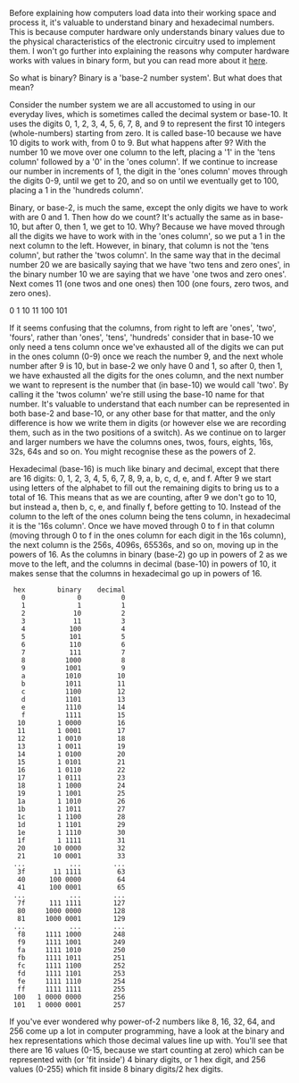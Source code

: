 Before explaining how computers load data into their working space and process it, it's valuable to understand binary and hexadecimal numbers. This is because computer hardware only understands binary values due to the physical characteristics of the electronic circuitry used to implement them. I won't go further into explaining the reasons why computer hardware works with values in binary form, but you can read more about it [here](http://nookkin.com/articles/computer-science/why-computers-use-binary.ndoc).

So what is binary? Binary is a 'base-2 number system'. But what does that mean?

Consider the number system we are all accustomed to using in our everyday lives, which is sometimes called the decimal system or base-10. It uses the digits 0, 1, 2, 3, 4, 5, 6, 7, 8, and 9 to represent the first 10 integers (whole-numbers) starting from zero. It is called base-10 because we have 10 digits to work with, from 0 to 9. But what happens after 9? With the number 10 we move over one column to the left, placing a '1' in the 'tens column' followed by a '0' in the 'ones column'. If we continue to increase our number in increments of 1, the digit in the 'ones column' moves through the digits 0-9, until we get to 20, and so on until we eventually get to 100, placing a 1 in the 'hundreds column'.

Binary, or base-2, is much the same, except the only digits we have to work with are 0 and 1. Then how do we count? It's actually the same as in base-10, but after 0, then 1, we get to 10. Why? Because we have moved through all the digits we have to work with in the 'ones column', so we put a 1 in the next column to the left. However, in binary, that column is not the 'tens column', but rather the 'twos column'. In the same way that in the decimal number 20 we are basically saying that we have 'two tens and zero ones', in the binary number 10 we are saying that we have 'one twos and zero ones'. Next comes 11 (one twos and one ones) then 100 (one fours, zero twos, and zero ones).

0
1
10
11
100
101

If it seems confusing that the columns, from right to left are 'ones', 'two', 'fours', rather than 'ones', 'tens', 'hundreds' consider that in base-10 we only need a tens column once we've exhausted all of the digits we can put in the ones column (0-9) once we reach the number 9, and the next whole number after 9 is 10, but in base-2 we only have 0 and 1, so after 0, then 1, we have exhausted all the digits for the ones column, and the next number we want to represent is the number that (in base-10) we would call 'two'. By calling it the 'twos column' we're still using the base-10 name for that number. It's valuable to understand that each number can be represented in both base-2 and base-10, or any other base for that matter, and the only difference is how we write them in digits (or however else we are recording them, such as in the two positions of a switch). As we continue on to larger and larger numbers we have the columns ones, twos, fours, eights, 16s, 32s, 64s and so on. You might recognise these as the powers of 2.

Hexadecimal (base-16) is much like binary and decimal, except that there are 16 digits: 0, 1, 2, 3, 4, 5, 6, 7, 8, 9, a, b, c, d, e, and f. After 9 we start using letters of the alphabet to fill out the remaining digits to bring us to a total of 16. This means that as we are counting, after 9 we don't go to 10, but instead a, then b, c, e, and finally f, before getting to 10. Instead of the column to the left of the ones column being the tens column, in hexadecimal it is the '16s column'. Once we have moved through 0 to f in that column (moving through 0 to f in the ones column for each digit in the 16s column), the next column is the
256s, 4096s, 65536s, and so on, moving up in the powers of 16. As the columns in binary (base-2) go up in powers of 2 as we move to the left, and the columns in decimal (base-10) in powers of 10, it makes sense that the columns in hexadecimal go up in powers of 16.

     hex        binary    decimal
       0             0          0
       1             1          1
       2            10          2
       3            11          3
       4           100          4
       5           101          5
       6           110          6
       7           111          7
       8          1000          8
       9          1001          9
       a          1010         10
       b          1011         11
       c          1100         12
       d          1101         13
       e          1110         14
       f          1111         15
      10        1 0000         16
      11        1 0001         17
      12        1 0010         18
      13        1 0011         19
      14        1 0100         20
      15        1 0101         21
      16        1 0110         22
      17        1 0111         23
      18        1 1000         24
      19        1 1001         25
      1a        1 1010         26
      1b        1 1011         27
      1c        1 1100         28
      1d        1 1101         29
      1e        1 1110         30
      1f        1 1111         31
      20       10 0000         32
      21       10 0001         33
     ...           ...        ...
      3f       11 1111         63
      40      100 0000         64
      41      100 0001         65
     ...           ...        ...
      7f      111 1111        127
      80     1000 0000        128
      81     1000 0001        129
     ...           ...        ...
      f8     1111 1000        248
      f9     1111 1001        249
      fa     1111 1010        250
      fb     1111 1011        251
      fc     1111 1100        252
      fd     1111 1101        253
      fe     1111 1110        254
      ff     1111 1111        255
     100   1 0000 0000        256
     101   1 0000 0001        257

If you've ever wondered why power-of-2 numbers like 8, 16, 32, 64, and 256 come up a lot in computer programming, have a look at the binary and hex representations which those decimal values line up with. You'll see that there are 16 values (0-15, because we start counting at zero) which can be represented with (or 'fit inside') 4 binary digits, or 1 hex digit, and 256 values (0-255) which fit inside 8 binary digits/2 hex digits.
